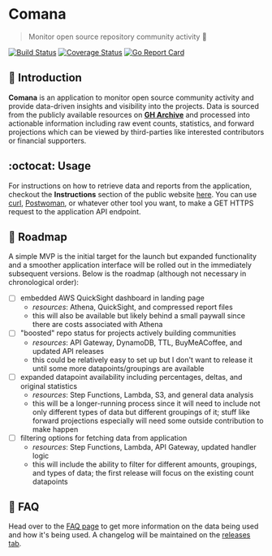 # Comana

> Monitor open source repository community activity :telescope:

[![Build Status](https://travis-ci.org/forstmeier/comana.svg?branch=master)](https://travis-ci.org/forstmeier/comana) [![Coverage Status](https://coveralls.io/repos/github/forstmeier/comana/badge.svg?branch=master)](https://coveralls.io/github/forstmeier/comana?branch=master) [![Go Report Card](https://goreportcard.com/badge/github.com/forstmeier/comana)](https://goreportcard.com/report/github.com/forstmeier/comana)

## :beers: Introduction

**Comana** is an application to monitor open source community activity and provide data-driven insights and visibility into the projects. Data is sourced from the publicly available resources on **[GH Archive](http://www.gharchive.org/)** and processed into actionable information including raw event counts, statistics, and forward projections which can be viewed by third-parties like interested contributors or financial supporters.

## :octocat: Usage

For instructions on how to retrieve data and reports from the application, checkout the **Instructions** section of the public website [here](https://forstmeier.github.io/comana/). You can use [curl](https://curl.haxx.se/), [Postwoman](https://liyasthomas.github.io/postwoman/), or whatever other tool you want, to make a GET HTTPS request to the application API endpoint.

## :round_pushpin: Roadmap

A simple MVP is the initial target for the launch but expanded functionality and a smoother application interface will be rolled out in the immediately subsequent versions. Below is the roadmap (although not necessary in chronological order):

- [ ] embedded AWS QuickSight dashboard in landing page
  - _resources_: Athena, QuickSight, and compressed report files
  - this will also be available but likely behind a small paywall since there are costs associated with Athena
- [ ] "boosted" repo status for projects actively building communities
  - _resources_: API Gateway, DynamoDB, TTL, BuyMeACoffee, and updated API releases
  - this could be relatively easy to set up but I don't want to release it until some more datapoints/groupings are available
- [ ] expanded datapoint availability including percentages, deltas, and original statistics
  - _resources_: Step Functions, Lambda, S3, and general data analysis
  - this will be a longer-running process since it will need to include not only different types of data but different groupings of it; stuff like forward projections especially will need some outside contribution to make happen
- [ ] filtering options for fetching data from application
  -  _resources_: Step Functions, Lambda, API Gateway, updated handler logic
  - this will include the ability to filter for different amounts, groupings, and types of data; the first release will focus on the existing count datapoints

## :green_book: FAQ

Head over to the [FAQ page](https://forstmeier.github.io/comana/faq) to get more information on the data being used and how it's being used. A changelog will be maintained on the [releases tab](https://github.com/forstmeier/comana/releases).
